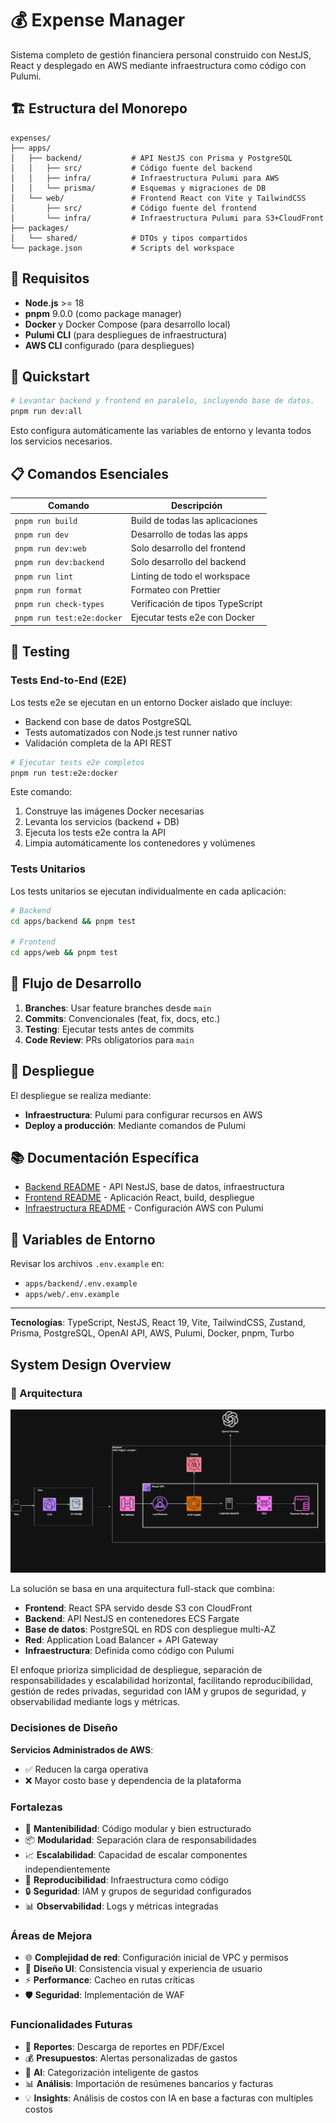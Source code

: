 # 💰 Expense Manager

Sistema completo de gestión financiera personal construido con NestJS, React y desplegado en AWS mediante infraestructura como código con Pulumi.

## 🏗️ Estructura del Monorepo

```
expenses/
├── apps/
│   ├── backend/           # API NestJS con Prisma y PostgreSQL
│   │   ├── src/           # Código fuente del backend
│   │   ├── infra/         # Infraestructura Pulumi para AWS
│   │   └── prisma/        # Esquemas y migraciones de DB
│   └── web/               # Frontend React con Vite y TailwindCSS
│       ├── src/           # Código fuente del frontend
│       └── infra/         # Infraestructura Pulumi para S3+CloudFront
├── packages/
│   └── shared/            # DTOs y tipos compartidos
└── package.json           # Scripts del workspace
```

## 🔧 Requisitos

- **Node.js** >= 18
- **pnpm** 9.0.0 (como package manager)
- **Docker** y Docker Compose (para desarrollo local)
- **Pulumi CLI** (para despliegues de infraestructura)
- **AWS CLI** configurado (para despliegues)

## 🚀 Quickstart

```bash
# Levantar backend y frontend en paralelo, incluyendo base de datos.
pnpm run dev:all
```

Esto configura automáticamente las variables de entorno y levanta todos los servicios necesarios.

## 📋 Comandos Esenciales

| Comando                    | Descripción                      |
| -------------------------- | -------------------------------- |
| `pnpm run build`           | Build de todas las aplicaciones  |
| `pnpm run dev`             | Desarrollo de todas las apps     |
| `pnpm run dev:web`         | Solo desarrollo del frontend     |
| `pnpm run dev:backend`     | Solo desarrollo del backend      |
| `pnpm run lint`            | Linting de todo el workspace     |
| `pnpm run format`          | Formateo con Prettier            |
| `pnpm run check-types`     | Verificación de tipos TypeScript |
| `pnpm run test:e2e:docker` | Ejecutar tests e2e con Docker    |

## 🧪 Testing

### Tests End-to-End (E2E)

Los tests e2e se ejecutan en un entorno Docker aislado que incluye:

- Backend con base de datos PostgreSQL
- Tests automatizados con Node.js test runner nativo
- Validación completa de la API REST

```bash
# Ejecutar tests e2e completos
pnpm run test:e2e:docker
```

Este comando:

1. Construye las imágenes Docker necesarias
2. Levanta los servicios (backend + DB)
3. Ejecuta los tests e2e contra la API
4. Limpia automáticamente los contenedores y volúmenes

### Tests Unitarios

Los tests unitarios se ejecutan individualmente en cada aplicación:

```bash
# Backend
cd apps/backend && pnpm test

# Frontend
cd apps/web && pnpm test
```

## 🔄 Flujo de Desarrollo

1. **Branches**: Usar feature branches desde `main`
2. **Commits**: Convencionales (feat, fix, docs, etc.)
3. **Testing**: Ejecutar tests antes de commits
4. **Code Review**: PRs obligatorios para `main`

## 🚚 Despliegue

El despliegue se realiza mediante:

- **Infraestructura**: Pulumi para configurar recursos en AWS
- **Deploy a producción**: Mediante comandos de Pulumi

## 📚 Documentación Específica

- [Backend README](./apps/backend/README.md) - API NestJS, base de datos, infraestructura
- [Frontend README](./apps/web/README.md) - Aplicación React, build, despliegue
- [Infraestructura README](./apps/backend/infra/README.md) - Configuración AWS con Pulumi

## 🔐 Variables de Entorno

Revisar los archivos `.env.example` en:

- `apps/backend/.env.example`
- `apps/web/.env.example`

---

**Tecnologías**: TypeScript, NestJS, React 19, Vite, TailwindCSS, Zustand, Prisma, PostgreSQL, OpenAI API, AWS, Pulumi, Docker, pnpm, Turbo

## System Design Overview

### 🏢 Arquitectura

![Arquitectura del Sistema](./diagrams/expenses.png)

La solución se basa en una arquitectura full-stack que combina:

- **Frontend**: React SPA servido desde S3 con CloudFront
- **Backend**: API NestJS en contenedores ECS Fargate
- **Base de datos**: PostgreSQL en RDS con despliegue multi-AZ
- **Red**: Application Load Balancer + API Gateway
- **Infraestructura**: Definida como código con Pulumi

El enfoque prioriza simplicidad de despliegue, separación de responsabilidades y escalabilidad horizontal, facilitando reproducibilidad, gestión de redes privadas, seguridad con IAM y grupos de seguridad, y observabilidad mediante logs y métricas.

### Decisiones de Diseño

**Servicios Administrados de AWS**:

- ✅ Reducen la carga operativa
- ❌ Mayor costo base y dependencia de la plataforma

### Fortalezas

- 🔧 **Mantenibilidad**: Código modular y bien estructurado
- 📦 **Modularidad**: Separación clara de responsabilidades
- 📈 **Escalabilidad**: Capacidad de escalar componentes independientemente
- 🔄 **Reproducibilidad**: Infraestructura como código
- 🔒 **Seguridad**: IAM y grupos de seguridad configurados
- 📊 **Observabilidad**: Logs y métricas integradas

### Áreas de Mejora

- 🌐 **Complejidad de red**: Configuración inicial de VPC y permisos
- 🎨 **Diseño UI**: Consistencia visual y experiencia de usuario
- ⚡ **Performance**: Cacheo en rutas críticas
- 🛡️ **Seguridad**: Implementación de WAF

### Funcionalidades Futuras

- 📄 **Reportes**: Descarga de reportes en PDF/Excel
- 💰 **Presupuestos**: Alertas personalizadas de gastos
- 🤖 **AI**: Categorización inteligente de gastos
- 📊 **Análisis**: Importación de resúmenes bancarios y facturas
- 💡 **Insights**: Análisis de costos con IA en base a facturas con multiples costos
